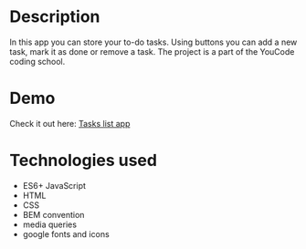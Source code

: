 # Description
In this app you can store your to-do tasks. Using buttons you can add a new task, mark it as done or remove a task. The project is a part of the YouCode coding school.

# Demo
Check it out here: [Tasks list app](https://katarzynadworak.github.io/tasks-list/)

# Technologies used
- ES6+ JavaScript
- HTML
- CSS
- BEM convention
- media queries
- google fonts and icons
  
